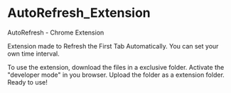 # AutoRefresh_Extension
AutoRefresh - Chrome Extension

Extension made to Refresh the First Tab Automatically. 
You can set your own time interval.

To use the extension, download the files in a exclusive folder.
Activate the "developer mode" in you browser.
Upload the folder as a extension folder.
Ready to use!


